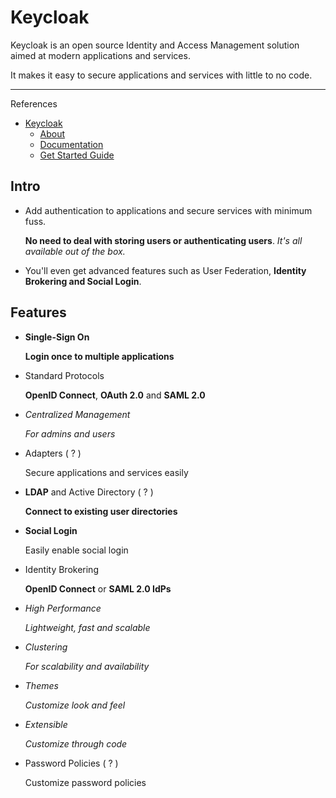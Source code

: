 # Keycloak

Keycloak is an open source Identity and Access Management solution aimed at modern applications and services.

It makes it easy to secure applications and services with little to no code.

---

References

- [Keycloak](https://www.keycloak.org)
    - [About](https://www.keycloak.org/about)
    - [Documentation](https://www.keycloak.org/documentation)
    - [Get Started Guide](https://www.keycloak.org/docs/latest/getting_started/index.html)

## Intro

-   Add authentication to applications and secure services with minimum fuss.

    **No need to deal with storing users or authenticating users**. _It's all available out of the box._

-   You'll even get advanced features such as User Federation, **Identity Brokering and Social Login**.

## Features

-   **Single-Sign On**

    **Login once to multiple applications**

-   Standard Protocols

    **OpenID Connect**, **OAuth 2.0** and **SAML 2.0**

-   _Centralized Management_

    _For admins and users_

-   Adapters ( ? )

    Secure applications and services easily

-   **LDAP** and Active Directory ( ? )

    **Connect to existing user directories**

-   **Social Login**

    Easily enable social login

-   Identity Brokering

    **OpenID Connect** or **SAML 2.0 IdPs**

-   _High Performance_

    _Lightweight, fast and scalable_

-   _Clustering_

    _For scalability and availability_

-   _Themes_

    _Customize look and feel_

-   _Extensible_

    _Customize through code_

-   Password Policies ( ? )

    Customize password policies
